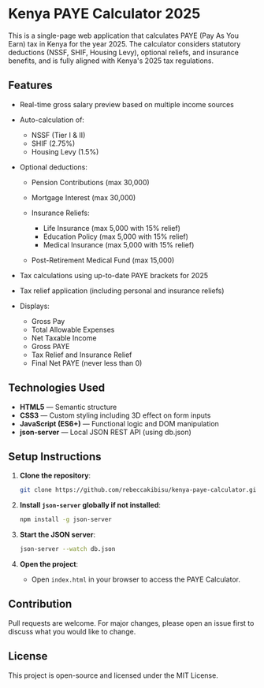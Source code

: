 # Kenya PAYE Calculator 2025

This is a single-page web application that calculates PAYE (Pay As You Earn) tax in Kenya for the year 2025. The calculator considers statutory deductions (NSSF, SHIF, Housing Levy), optional reliefs, and insurance benefits, and is fully aligned with Kenya's 2025 tax regulations.

## Features

* Real-time gross salary preview based on multiple income sources
* Auto-calculation of:

  * NSSF (Tier I & II)
  * SHIF (2.75%)
  * Housing Levy (1.5%)
* Optional deductions:

  * Pension Contributions (max 30,000)
  * Mortgage Interest (max 30,000)
  * Insurance Reliefs:

    * Life Insurance (max 5,000 with 15% relief)
    * Education Policy (max 5,000 with 15% relief)
    * Medical Insurance (max 5,000 with 15% relief)
  * Post-Retirement Medical Fund (max 15,000)
* Tax calculations using up-to-date PAYE brackets for 2025
* Tax relief application (including personal and insurance reliefs)
* Displays:

  * Gross Pay
  * Total Allowable Expenses
  * Net Taxable Income
  * Gross PAYE
  * Tax Relief and Insurance Relief
  * Final Net PAYE (never less than 0)

## Technologies Used

* **HTML5** — Semantic structure
* **CSS3** — Custom styling including 3D effect on form inputs
* **JavaScript (ES6+)** — Functional logic and DOM manipulation
* **json-server** — Local JSON REST API (using db.json)

## Setup Instructions

1. **Clone the repository**:

   ```bash
   git clone https://github.com/rebeccakibisu/kenya-paye-calculator.git

   ```

2. **Install `json-server` globally if not installed**:

   ```bash
   npm install -g json-server
   ```

3. **Start the JSON server**:

   ```bash
   json-server --watch db.json
   ```

4. **Open the project**:

   * Open `index.html` in your browser to access the PAYE Calculator.

## Contribution

Pull requests are welcome. For major changes, please open an issue first to discuss what you would like to change.

## License

This project is open-source and licensed under the MIT License.


